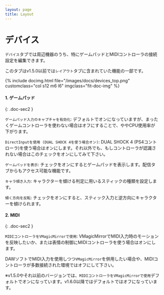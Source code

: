 ```yaml
---
layout: page
title: Layout
---
```


# デバイス

`デバイス`タブでは周辺機器のうち、特にゲームパッドとMIDIコントローラの接続設定を編集できます。

このタブはv1.5.0以前では`レイアウト`タブに含まれていた機能の一部です。

<div class="row">
{% include docimg.html file="/images/docs/devices_top.png" customclass="col s12 m6 l6" imgclass="fit-doc-img" %}
</div>

#### 1. ゲームパッド
{: .doc-sec2 }

`ゲームパッド入力のキャプチャを有効化`: デフォルトでオンになっていますが、まったくゲームコントローラを使わない場合はオフにすることで、ややCPU使用率が下がります。

`DirectInputを使用 (DUAL SHOCK 4を使う場合オン)`: DUAL SHOCK 4 (PS4コントローラ)を使う場合はオンにします。それ以外でも、もしコントローラが認識されない場合はこのチェックをオンにしてみて下さい。

`ゲームパッドを表示`: チェックをオンにするとゲームパッドを表示します。配信タブからもアクセス可能な機能です。

`キャラ傾き入力`: キャラクターを傾ける判定に用いるスティックの種類を設定します。

`傾く方向を反転`: チェックをオンにすると、スティック入力と逆方向にキャラクターを傾けられます。


#### 2. MIDI
{: .doc-sec2 }

`MIDIコントローラをVMagicMirrorで使用`: VMagicMirrorでMIDI入力時のモーションを反映したいか、または表情の制御にMIDIコントローラを使う場合はオンにします。

DAWソフトでMIDI入力を使用しつつ`VMagicMirror`を併用したい場合や、MIDIコントローラが多数接続された環境ではオフにして下さい。

※v1.5.0やそれ以前のバージョンでは、`MIDIコントローラをVMagicMirrorで使用`デフォルトでオンになっています。v1.6.0以降ではデフォルトではオフになっています。
